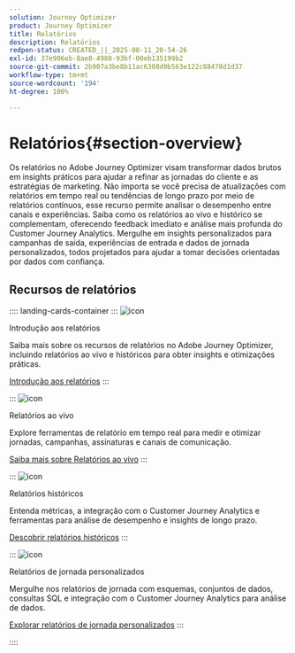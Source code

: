 ```yaml
---
solution: Journey Optimizer
product: Journey Optimizer
title: Relatórios
description: Relatórios
redpen-status: CREATED_||_2025-08-11_20-54-26
exl-id: 37e906eb-8ae0-4988-93bf-00eb135199b2
source-git-commit: 2b907a3be8b11ac6308d0b563e122c88478d1d37
workflow-type: tm+mt
source-wordcount: '194'
ht-degree: 100%

---
```


# Relatórios{#section-overview}

Os relatórios no Adobe Journey Optimizer visam transformar dados brutos em insights práticos para ajudar a refinar as jornadas do cliente e as estratégias de marketing. Não importa se você precisa de atualizações com relatórios em tempo real ou tendências de longo prazo por meio de relatórios contínuos, esse recurso permite analisar o desempenho entre canais e experiências. Saiba como os relatórios ao vivo e histórico se complementam, oferecendo feedback imediato e análise mais profunda do Customer Journey Analytics. Mergulhe em insights personalizados para campanhas de saída, experiências de entrada e dados de jornada personalizados, todos projetados para ajudar a tomar decisões orientadas por dados com confiança.

## Recursos de relatórios

:::: landing-cards-container
:::
![icon](https://cdn.experienceleague.adobe.com/icons/book.svg?lang=pt-BR)

Introdução aos relatórios

Saiba mais sobre os recursos de relatórios no Adobe Journey Optimizer, incluindo relatórios ao vivo e históricos para obter insights e otimizações práticas.

[Introdução aos relatórios](../using/reports/gs-reports.md)
:::

:::
![icon](https://cdn.experienceleague.adobe.com/icons/chart-line.svg?lang=pt-BR)

Relatórios ao vivo

Explore ferramentas de relatório em tempo real para medir e otimizar jornadas, campanhas, assinaturas e canais de comunicação.

[Saiba mais sobre Relatórios ao vivo](live-report-landing-page.md)
:::

:::
![icon](https://cdn.experienceleague.adobe.com/icons/list-check.svg?lang=pt-BR)

Relatórios históricos

Entenda métricas, a integração com o Customer Journey Analytics e ferramentas para análise de desempenho e insights de longo prazo.

[Descobrir relatórios históricos](channel-report-landing-page.md)
:::

:::
![icon](https://cdn.experienceleague.adobe.com/icons/code-branch.svg?lang=pt-BR)

Relatórios de jornada personalizados

Mergulhe nos relatórios de jornada com esquemas, conjuntos de dados, consultas SQL e integração com o Customer Journey Analytics para análise de dados.

[Explorar relatórios de jornada personalizados](reports-landing-page.md)
:::

::::
